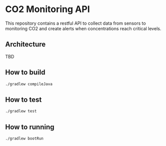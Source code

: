 # CO2 Monitoring API

This repository contains a restful API to collect data from sensors to monitoring CO2 and create alerts when concentrations reach critical levels.

## Architecture

TBD

## How to build

```sh
./gradlew compileJava
```

## How to test

```sh
./gradlew test
```

## How to running

```sh
./gradlew bootRun
```